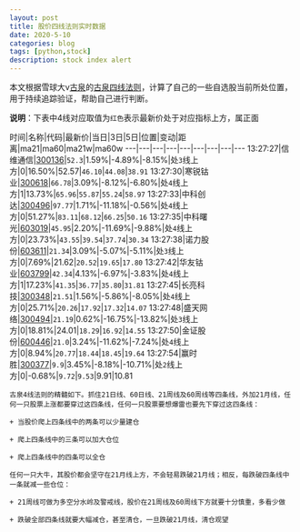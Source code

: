 ```yaml
---
layout: post
title: 股价四线法则实时数据
date: 2020-5-10
categories: blog
tags: [python,stock]
description: stock index alert
---
```



本文根据雪球大v[古泉](https://xueqiu.com/u/7148646888)的[古泉四线法则](https://xueqiu.com/7148646888/130498192)，计算了自己的一些自选股当前所处位置，用于持续追踪验证，帮助自己进行判断。

**说明**：下表中4线对应取值为`红色`表示最新价处于对应指标上方，属正面

时间|名称|代码|最新价|当日|3日|5日|位置|变动|距离|ma21|ma60|ma21w|ma60w
---|---|---|---|---|---|---|---|---
13:27:27|信维通信|[300136](https://xueqiu.com/S/SZ300136)|`52.3`|1.59%|-4.89%|-8.15%|处`3`线上方|0|16.50%|52.57|`46.10`|`44.08`|`38.91`
13:27:30|寒锐钴业|[300618](https://xueqiu.com/S/SZ300618)|`66.78`|3.09%|-8.12%|-6.80%|处`4`线上方|1|13.73%|`65.96`|`55.87`|`55.24`|`58.97`
13:27:33|中科创达|[300496](https://xueqiu.com/S/SZ300496)|`97.77`|1.71%|-11.18%|-0.56%|处`4`线上方|0|51.27%|`83.11`|`68.12`|`66.25`|`50.16`
13:27:35|中科曙光|[603019](https://xueqiu.com/S/SH603019)|`45.95`|2.20%|-11.69%|-9.88%|处`4`线上方|0|23.73%|`43.55`|`39.54`|`37.74`|`30.34`
13:27:38|诺力股份|[603611](https://xueqiu.com/S/SH603611)|`21.34`|3.09%|-5.07%|-5.11%|处`3`线上方|0|7.69%|21.62|`20.52`|`19.65`|`17.80`
13:27:42|华友钴业|[603799](https://xueqiu.com/S/SH603799)|`42.34`|4.13%|-6.97%|-3.83%|处`4`线上方|1|17.23%|`41.35`|`36.77`|`35.80`|`31.81`
13:27:45|长亮科技|[300348](https://xueqiu.com/S/SZ300348)|`21.51`|1.56%|-5.86%|-8.05%|处`4`线上方|0|25.71%|`20.26`|`17.92`|`17.32`|`14.07`
13:27:48|盛天网络|[300494](https://xueqiu.com/S/SZ300494)|`21.19`|0.62%|-16.75%|-13.82%|处`3`线上方|0|18.81%|24.01|`18.29`|`16.92`|`14.55`
13:27:50|金证股份|[600446](https://xueqiu.com/S/SH600446)|`21.0`|3.24%|-11.62%|-7.24%|处`4`线上方|0|8.94%|`20.77`|`18.44`|`18.45`|`19.64`
13:27:54|赢时胜|[300377](https://xueqiu.com/S/SZ300377)|`9.9`|3.45%|-8.18%|-10.71%|处`2`线上方|0|-0.68%|`9.72`|`9.53`|9.91|10.81

```
古泉4线法则的精髓如下。抓住21日线、60日线、21周线及60周线等四条线，外加21月线，任何一只股票上涨都要穿过这四条线，任何一只股票要想爆雷也要先下穿过这四条线：

+ 当股价爬上四条线中的两条可以少量建仓

+ 爬上四条线中的三条可以加大仓位

+ 爬上四条线中的四条可以全仓

任何一只大牛，其股价都会坚守在21月线上方，不会轻易跌破21月线；相反，每跌破四条线中一条就减一些仓位：

+ 21周线可做为多空分水岭及警戒线，股价在21周线及60周线下方就要十分慎重，多看少做

+ 跌破全部四条线就要大幅减仓，甚至清仓，一旦跌破21月线，清仓观望
```